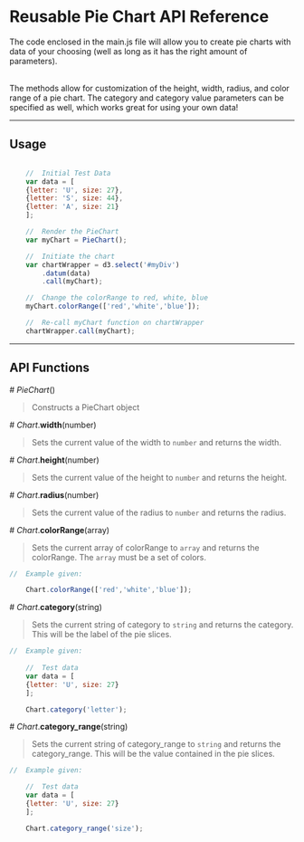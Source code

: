 # Reusable Pie Chart API Reference

The code enclosed in the main.js file will allow you to create pie charts with data of your choosing (well as long as it has the right amount of parameters).

<br>The methods allow for customization of the height, width, radius, and color range of a pie chart.  The category and category value parameters can be specified as well, which works great for using your own data!

***

## Usage

```javascript

	//	Initial Test Data
	var data = [
	{letter: 'U', size: 27},
	{letter: 'S', size: 44},
	{letter: 'A', size: 21}	
	];

	//	Render the PieChart
	var myChart = PieChart();

	//	Initiate the chart
	var chartWrapper = d3.select('#myDiv')
		.datum(data)
		.call(myChart);

	//	Change the colorRange to red, white, blue
	myChart.colorRange(['red','white','blue']);

	//	Re-call myChart function on chartWrapper
	chartWrapper.call(myChart);

```

***

##	API Functions

\# *PieChart*()
> Constructs a PieChart object




\# *Chart*.**width**(number)
> Sets the current value of the width to `number` and returns the width.




\# *Chart*.**height**(number)
> Sets the current value of the height to `number` and returns the height.




\# *Chart*.**radius**(number)
> Sets the current value of the radius to `number` and returns the radius.





\# *Chart*.**colorRange**(array)
> Sets the current array of colorRange to `array` and returns the colorRange.  The `array` must be a set of colors.


```javascript
//	Example given:

	Chart.colorRange(['red','white','blue']);
```




\# *Chart*.**category**(string)
> Sets the current string of category to `string` and returns the category.  This will be the label of the pie slices.


```javascript
//	Example given:
	
	//	Test data
	var data = [
	{letter: 'U', size: 27}
	];

	Chart.category('letter');
```




\# *Chart*.**category_range**(string)
> Sets the current string of category_range to `string` and returns the category_range.  This will be the value contained in the pie slices.


```javascript
//	Example given:

	//	Test data
	var data = [
	{letter: 'U', size: 27}
	];

	Chart.category_range('size');
```